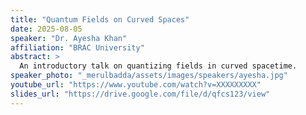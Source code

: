 ```yaml
---
title: "Quantum Fields on Curved Spaces"
date: 2025-08-05
speaker: "Dr. Ayesha Khan"
affiliation: "BRAC University"
abstract: >
  An introductory talk on quantizing fields in curved spacetime.
speaker_photo: "_merulbadda/assets/images/speakers/ayesha.jpg"
youtube_url: "https://www.youtube.com/watch?v=XXXXXXXXX"
slides_url: "https://drive.google.com/file/d/qfcs123/view"
---
```

